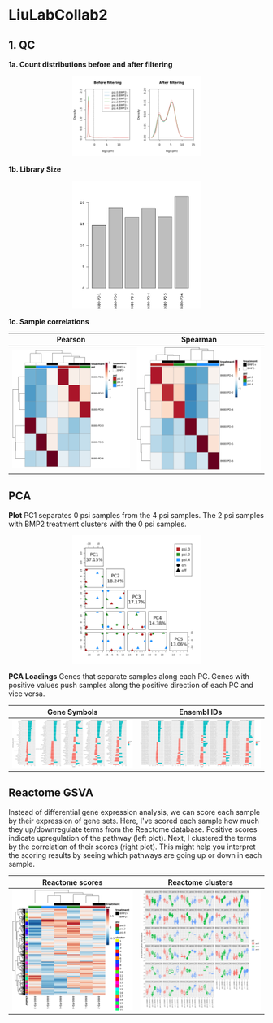 # LiuLabCollab2

## 1. QC

**1a. Count distributions before and after filtering**

<p align="center">
<img src="https://github.com/benayang/LiuLabCollab2/blob/main/Plots/count_distributions.png" width=50% height=50%>
</p>

**1b. Library Size**

<p align="center">
<img src="https://github.com/benayang/LiuLabCollab2/blob/main/Plots/RNAseqlibsize.png" width=50% height=50%>
</p>

**1c. Sample correlations**

| Pearson | Spearman |
| -------- | ---------- |
| ![](https://github.com/benayang/LiuLabCollab2/blob/main/Plots/pearson_hmp.png) | ![](https://github.com/benayang/LiuLabCollab2/blob/main/Plots/spearman_hmp.png) |

## PCA

**Plot**
PC1 separates 0 psi samples from the 4 psi samples. The 2 psi samples with BMP2 treatment clusters with the 0 psi samples.

<p align="center">
<img src="https://github.com/benayang/LiuLabCollab2/blob/main/Plots/pca.png" width=50% height=50%>
</p>

**PCA Loadings**
Genes that separate samples along each PC. Genes with positive values push samples along the positive direction of each PC and vice versa. 

| Gene Symbols | Ensembl IDs |
| -------- | ---------- |
| ![](https://github.com/benayang/LiuLabCollab2/blob/main/Plots/pca_loadings_sym.png) | ![](https://github.com/benayang/LiuLabCollab2/blob/main/Plots/pca_loadings_ens.png) |

## Reactome GSVA
Instead of differential gene expression analysis, we can score each sample by their expression of gene sets. Here, I've scored each sample how much they up/downregulate terms from the Reactome database. Positive scores indicate upregulation of the pathway (left plot). Next, I clustered the terms by the correlation of their scores (right plot). This might help you interpret the scoring results by seeing which pathways are going up or down in each sample.

| Reactome scores | Reactome clusters |
| -------- | ---------- |
| ![](https://github.com/benayang/LiuLabCollab2/blob/main/Plots/gsva_degPattern_hmp.png) | ![](https://github.com/benayang/LiuLabCollab2/blob/main/Plots/gsva_degPattern.png) |

<!-- <p align="center">
<img src="https://github.com/benayang/LiuLabCollab2/blob/main/Plots/spearman_hmp.png" width=49% height=50%>
<img src="https://github.com/benayang/LiuLabCollab2/blob/main/Plots/spearman_hmp.png" width=49% height=50%>
</p>
 -->